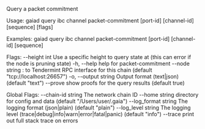 Query a packet commitment

Usage:
  gaiad query ibc channel packet-commitment [port-id] [channel-id] [sequence] [flags]

Examples:
gaiad query ibc channel packet-commitment [port-id] [channel-id] [sequence]

Flags:
      --height int      Use a specific height to query state at (this can error if the node is pruning state)
  -h, --help            help for packet-commitment
      --node string     <host>:<port> to Tendermint RPC interface for this chain (default "tcp://localhost:26657")
  -o, --output string   Output format (text|json) (default "text")
      --prove           show proofs for the query results (default true)

Global Flags:
      --chain-id string     The network chain ID
      --home string         directory for config and data (default "/Users/user/.gaia")
      --log_format string   The logging format (json|plain) (default "plain")
      --log_level string    The logging level (trace|debug|info|warn|error|fatal|panic) (default "info")
      --trace               print out full stack trace on errors
